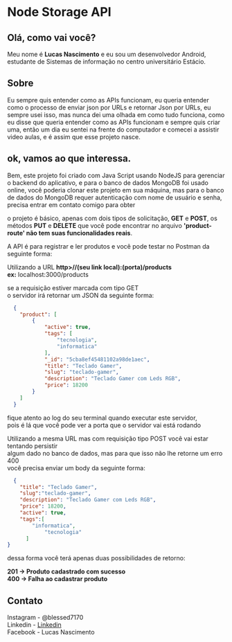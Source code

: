 # Node Storage API

Olá, como vai você?
-------------------

Meu nome é __Lucas Nascimento__ e eu sou um desenvolvedor Android,  
estudante de Sistemas de informação no centro universitário Estácio.

Sobre
------
Eu sempre quis entender como as APIs funcionam, eu queria entender como o processo de enviar json  por URLs e retornar Json por URLs, eu sempre usei isso, mas nunca dei uma olhada em como tudo funciona, como eu disse que queria entender como as APIs funcionam e sempre quis criar uma, então um dia eu sentei na frente do computador e comecei a assistir video aulas, e é assim que esse projeto nasce.


ok, vamos ao que interessa.
-------------------------------

Bem, este projeto foi criado com Java Script usando NodeJS para gerenciar o backend do aplicativo, e para o banco de dados MongoDB foi usado online, você poderia clonar este projeto em sua máquina, mas para o banco de dados do MongoDB requer autenticação com nome de usuário e senha, precisa entrar em contato comigo para obter

o projeto é básico, apenas com dois tipos de solicitação, __GET__ e __POST__, os métodos __PUT__ e __DELETE__ que você pode encontrar no arquivo __'product-route' não tem suas funcionalidades reais__.

A API é para registrar e ler produtos e você pode testar no Postman da seguinte forma:

Utilizando a URL __http>//(seu link local):(porta)/products__   
__ex:__ localhost:3000/products

se a requisição estiver marcada com tipo GET  
o servidor irá retornar um JSON da seguinte forma:
```json
  {
    "product": [
        {
            "active": true,
            "tags": [
                "tecnologia",
                "informatica"
            ],
            "_id": "5cba8ef45481102a98de1aec",
            "title": "Teclado Gamer",
            "slug": "teclado-gamer",
            "description": "Teclado Gamer com Leds RGB",
            "price": 18200
        }
    ]
  }        
```

fique atento ao log do seu terminal quando executar este servidor,  
pois é lá que você pode ver a porta que o servidor vai está rodando
  
Utilizando a mesma URL mas com requisição tipo POST você vai estar tentando persistir  
algum dado no banco de dados, mas para que isso não lhe retorne um erro 400  
você precisa enviar um body da seguinte forma: 

```json
  {
	"title": "Teclado Gamer",
	"slug":"teclado-gamer",
	"description": "Teclado Gamer com Leds RGB",
	"price": 18200,
	"active": true,
	"tags":[
	    "informatica",
            "tecnologia"
      ]
}
```

dessa forma você terá apenas duas possibilidades de retorno:  

__201 -> Produto cadastrado com sucesso  
400 -> Falha ao cadastrar produto__

Contato
-------
Instagram - @blessed7170  
Linkedin  - [Linkedin](https://www.linkedin.com/in/lucasnascimento7170/)  
Facebook  - Lucas Nascimento
